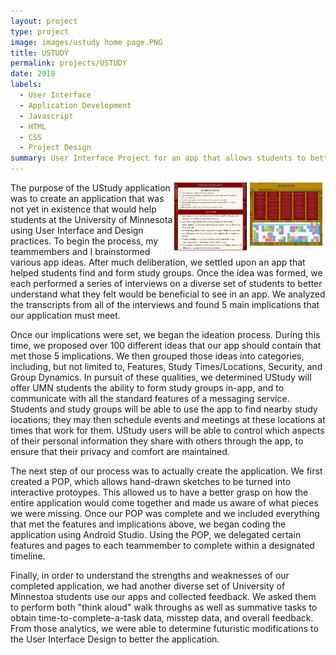 ```yaml
---
layout: project
type: project
image: images/ustudy home page.PNG
title: USTUDY
permalink: projects/USTUDY
date: 2018
labels:
  - User Interface
  - Application Development
  - Javascript
  - HTML
  - CSS
  - Project Design
summary: User Interface Project for an app that allows students to better find, communicate, and plan with various study groups on and around campus.
---
```

<img src="/images/ustudy ideation.PNG" style="float: right; width: 23%; margin-right: 1%; margin-bottom: .8em;" >
<img src="/images/ustudy goals and implications.PNG" style="float: right; width: 23%; margin-right: 1%; margin-bottom: .6em;" >


The purpose of the UStudy application was to create an application that was not yet in existence that would help students at the University of Minnesota using User Interface and Design practices. To begin the process, my teammembers and I brainstormed various app ideas. After much deliberation, we settled upon an app that helped students find and form study groups. Once the idea was formed, we each performed a series of interviews on a diverse set of students to better understand what they felt would be beneficial to see in an app. We analyzed the transcripts from all of the interviews and found 5 main implications that our application must meet.

Once our implications were set, we began the ideation process. During this time, we proposed over 100 different ideas that our app should contain that met those 5 implications. We then grouped those ideas into categories, including, but not limited to, Features, Study Times/Locations, Security, and Group Dynamics. In pursuit of these qualities, we determined UStudy will offer UMN students the ability to form study groups in-app, and to communicate with all the standard features of a messaging service. Students and study groups will be able to use the app to find nearby study locations; they may then schedule events and meetings at these locations at times that work for them. UStudy users will be able to control which aspects of their personal information they share with others through the app, to ensure that their privacy and comfort are maintained.

The next step of our process was to actually create the application. We first created a POP, which allows hand-drawn sketches to be turned into interactive protoypes. This allowed us to have a better grasp on how the entire application would come together and made us aware of what pieces we were missing. Once our POP was complete and we included everything that met the features and implications above, we began coding the application using Android Studio. Using the POP, we delegated certain features and pages to each teammember to complete within a designated timeline. 

Finally, in order to understand the strengths and weaknesses of our completed application, we had another diverse set of University of Minnestoa students use our apps and collected feedback. We asked them to perform both "think aloud" walk throughs as well as summative tasks to obtain time-to-complete-a-task data, misstep data, and overall feedback. From those analytics, we were able to determine futuristic modifications to the User Interface Design to better the application.
